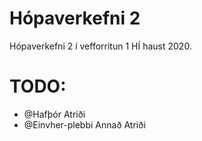
# Hópaverkefni 2
Hópaverkefni 2 í vefforritun 1 HÍ haust 2020.

# TODO:
* @Hafþór Atriði
* @Einvher-plebbi Annað Atriði 
